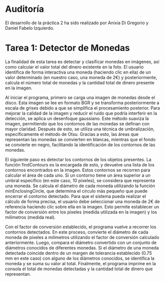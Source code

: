 # Auditoría
El desarrollo de la práctica 2 ha sido realizado por Anixia Di Gregorio y Daniel Fabelo Izquierdo.

# Tarea 1: Detector de Monedas
La finalidad de esta tarea es detectar y clasificar monedas en imágenes, así como calcular el valor total del dinero existente en la foto. 
El usuario identifica de forma interactiva una moneda (haciendo clic en ella) de un valor determinado (en nuestro caso, una moneda de 2€) y posteriormente, calcula el número total de monedas y la cantidad total de dinero presente en la imagen.

Al iniciar el programa, primero se carga una imagen de monedas desde el disco. Esta imagen se lee en formato BGR y se transforma posteriormente a escala de grises debido a que se simplifica el procesamiento posterior.
Para mejorar la calidad de la imagen y reducir el ruido que podría interferir en la detección, se aplica un desenfoque gaussiano. Este método suaviza la imagen, permitiendo que los contornos de las monedas se definan con mayor claridad. 
Después de esto, se utiliza una técnica de umbralización, específicamente el método de Otsu. Gracias a esto, las áreas que representan las monedas se convierten en blancas, mientras que el fondo se convierte en negro, facilitando la identificación de los contornos de las monedas.

El siguiente paso es detectar los contornos de los objetos presentes. La función findContours es la encargada de esto, y devuelve una lista de los contornos encontrados en la imagen. Estos contornos se recorren para calcular el área de cada uno. Si un contorno tiene un área superior a un umbral específico (en este caso, 10 píxeles), se considera que representa una moneda. 
Se calcula el diámetro de cada moneda utilizando la función minEnclosingCircle, que determina el círculo más pequeño que puede encerrar el contorno detectado.
Para que el sistema pueda realizar el cálculo de forma precisa, el usuario debe seleccionar una moneda de 2€ de referencia haciendo clic sobre ella en la imagen. Esto permite establecer un factor de conversión entre los píxeles (medida utilizada en la imagen) y los milímetros (medida real). 

Con el factor de conversión establecido, el programa vuelve a recorrer los contornos detectados. En este proceso, convierte el diámetro de cada moneda de píxeles a milímetros utilizando el factor de conversión calculado anteriormente. Luego, compara el diámetro convertido con un conjunto de diámetros conocidos de diferentes monedas. 
Si el diámetro de una moneda detectada coincide dentro de un margen de tolerancia establecido (0.75 mm en este caso) con alguno de los diámetros conocidos, se identifica la moneda y se suma su valor al total.
Finalmente, el programa imprime en la consola el total de monedas detectadas y la cantidad total de dinero que representan. 
